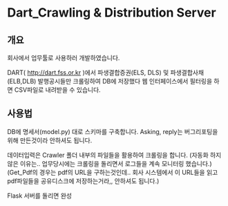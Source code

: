 # Dart_Crawling & Distribution Server
## 개요
회사에서 업무툴로 사용하러 개발하였습니다.

DART( http://dart.fss.or.kr )에서 파생결합증권(ELS, DLS) 및 파생결합사채(ELB,DLB) 발행공시들만 크롤링하여 DB에 저장했다 웹 인터페이스에서 필터링을 하면 CSV파일로 내려받을 수 있습니다.


## 사용법
DB에 명세서(model.py) 대로 스키마를 구축합니다.
Asking, reply는 버그리포팅을 위해 만든것이라 안하셔도 됩니다.

데이터입력은 Crawler 폴더 내부의 파일들을 활용하여 크롤링을 합니다. (자동화 하지 않은 이유는.. 업무당시에는 크롤링을 돌리면서 로그들을 계속 모니터링 했습니다.)
(Get_Pdf의 경우는 pdf의 URL을 구하는것인데.. 회사 시스템에서 이 URL들을 읽고 pdf파일들을 공유디스크에 저장하는거라,, 안하셔도 됩니다.)

Flask 서버를 돌리면 완성
